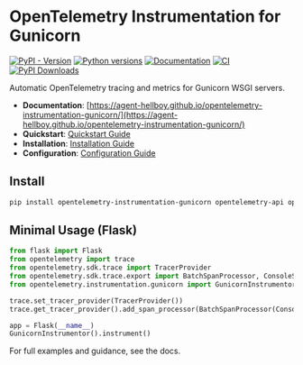 # OpenTelemetry Instrumentation for Gunicorn

[![PyPI - Version](https://img.shields.io/pypi/v/opentelemetry-instrumentation-gunicorn.svg)](https://pypi.org/project/opentelemetry-instrumentation-gunicorn/)
[![Python versions](https://img.shields.io/pypi/pyversions/opentelemetry-instrumentation-gunicorn.svg)](https://pypi.org/project/opentelemetry-instrumentation-gunicorn/)
[![Documentation](https://img.shields.io/badge/docs-mkdocs-blue.svg)](https://agent-hellboy.github.io/opentelemetry-instrumentation-gunicorn/)
[![CI](https://github.com/Agent-Hellboy/opentelemetry-instrumentation-gunicorn/actions/workflows/ci.yml/badge.svg)](https://github.com/Agent-Hellboy/opentelemetry-instrumentation-gunicorn/actions/workflows/ci.yml)
[![PyPI Downloads](https://static.pepy.tech/personalized-badge/opentelemetry-instrumentation-gunicorn?period=total&units=INTERNATIONAL_SYSTEM&left_color=BLACK&right_color=GREEN&left_text=downloads)](https://pepy.tech/projects/opentelemetry-instrumentation-gunicorn)

Automatic OpenTelemetry tracing and metrics for Gunicorn WSGI servers.

- **Documentation**: [https://agent-hellboy.github.io/opentelemetry-instrumentation-gunicorn/](https://agent-hellboy.github.io/opentelemetry-instrumentation-gunicorn/)
- **Quickstart**: [Quickstart Guide](https://agent-hellboy.github.io/opentelemetry-instrumentation-gunicorn/quickstart/)
- **Installation**: [Installation Guide](https://agent-hellboy.github.io/opentelemetry-instrumentation-gunicorn/installation/)
- **Configuration**: [Configuration Guide](https://agent-hellboy.github.io/opentelemetry-instrumentation-gunicorn/configuration/)

## Install

```bash
pip install opentelemetry-instrumentation-gunicorn opentelemetry-api opentelemetry-sdk
```

## Minimal Usage (Flask)

```python
from flask import Flask
from opentelemetry import trace
from opentelemetry.sdk.trace import TracerProvider
from opentelemetry.sdk.trace.export import BatchSpanProcessor, ConsoleSpanExporter
from opentelemetry.instrumentation.gunicorn import GunicornInstrumentor

trace.set_tracer_provider(TracerProvider())
trace.get_tracer_provider().add_span_processor(BatchSpanProcessor(ConsoleSpanExporter()))

app = Flask(__name__)
GunicornInstrumentor().instrument()
```

For full examples and guidance, see the docs.
